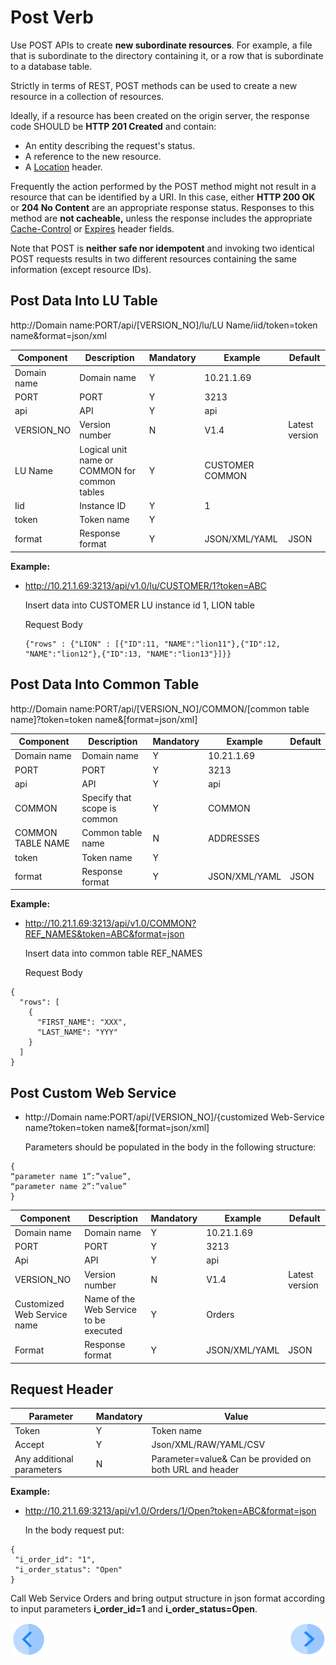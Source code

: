 # Post Verb

Use POST APIs to create **new subordinate resources**. For example, a file that is subordinate to the directory containing it, or a row  that is subordinate to a database table. 

Strictly in terms of REST, POST methods can be used to create a new resource in a collection of resources.

Ideally, if a resource has been created on the origin server, the response code SHOULD be **HTTP 201 Created** and contain:
- An entity describing the request's status.
- A reference to the new resource.
- A [Location](https://en.wikipedia.org/wiki/HTTP_location) header.

Frequently the action performed by the POST method might not result in a resource that can be identified by a URI. In this case, either **HTTP 200 OK** or **204 No Content** are an appropriate response status. Responses to this method are **not cacheable,** unless the response includes the appropriate [Cache-Control](https://en.wikipedia.org/wiki/Web_cache#Cache_control) or [Expires](https://www.w3.org/Protocols/rfc2616/rfc2616-sec14.html) header fields.

Note that POST is **neither safe nor idempotent** and invoking two identical POST requests results in two different resources containing the same information (except resource IDs).

## Post Data Into LU Table

http://Domain name:PORT/api/[VERSION_NO]/lu/LU Name/iid/token=token name&format=json/xml

| Component   | Description                                    | Mandatory | Example          | Default        |
| ----------- | ---------------------------------------------- | --------- | ---------------- | -------------- |
| Domain name | Domain name                                    | Y         | 10.21.1.69       |                |
| PORT        | PORT                                           | Y         | 3213             |                |
| api         | API                                            | Y         | api              |                |
| VERSION_NO  | Version number                                 | N         | V1.4             | Latest version |
| LU Name     | Logical unit name or COMMON for common  tables | Y         | CUSTOMER  COMMON |                |
| Iid         | Instance ID                                    | Y         | 1                |                |
| token       | Token name                                     | Y         |                  |                |
| format      | Response format                                | Y         | JSON/XML/YAML    | JSON           |

 

**Example:**

- http://10.21.1.69:3213/api/v1.0/lu/CUSTOMER/1?token=ABC

  Insert data into CUSTOMER LU instance id 1, LION table

  Request Body

  ```                     
  {"rows" : {"LION" : [{"ID":11, "NAME":"lion11"},{"ID":12, "NAME":"lion12"},{"ID":13, "NAME":"lion13"}]}}
  ```
 

##  Post Data Into Common Table

http://Domain name:PORT/api/[VERSION_NO]/COMMON/[common table name]?token=token name&[format=json/xml]

| **Component**     | **Description**              | **Mandatory** | **Example**   | **Default** |
| ----------------- | ---------------------------- | ------------- | ------------- | ----------- |
| Domain name       | Domain name                  | Y             | 10.21.1.69    |             |
| PORT              | PORT                         | Y             | 3213          |             |
| api               | API                          | Y             | api           |             |
| COMMON            | Specify that scope is common | Y             | COMMON        |             |
| COMMON TABLE NAME | Common table name            | N             | ADDRESSES     |             |
| token             | Token name                   | Y             |               |             |
| format            | Response format              | Y             | JSON/XML/YAML | JSON        |

**Example:**

- http://10.21.1.69:3213/api/v1.0/COMMON?REF_NAMES&token=ABC&format=json

  Insert data into common table REF_NAMES

  Request Body
```
{
  "rows": [
    {
      "FIRST_NAME": "XXX",
      "LAST_NAME": "YYY"
    }
  ]
}
```
##  Post Custom Web Service 

- http://Domain name:PORT/api/[VERSION_NO]/{customized Web-Service name?token=token name&[format=json/xml]

  Parameters should be populated in the body in the following structure:
```
{
“parameter name 1”:”value”,
“parameter name 2”:”value”
}
```
| **Component**               | **Description**                        | **Mandatory** | **Example**   | **Default**    |
| --------------------------- | -------------------------------------- | ------------- | ------------- | -------------- |
| Domain name                 | Domain name                            | Y             | 10.21.1.69    |                |
| PORT                        | PORT                                   | Y             | 3213          |                |
| Api                         | API                                    | Y             | api           |                |
| VERSION_NO                  | Version number                         | N             | V1.4          | Latest version |
| Customized Web Service name | Name of the Web Service to be executed | Y             | Orders        |                |
| Format                      | Response format                        | Y             | JSON/XML/YAML | JSON           |

##  Request Header

| **Parameter**              | **Mandatory** | **Value**                                                    |
| -------------------------- | ------------- | ------------------------------------------------------------ |
| Token                      | Y             | Token name                                                   |
| Accept                     | Y             | Json/XML/RAW/YAML/CSV                                        |
| Any additional  parameters | N             | Parameter=value&     Can be provided on both  URL and header |

**Example:**

- http://10.21.1.69:3213/api/v1.0/Orders/1/Open?token=ABC&format=json

  In the body request put:
```
{
 "i_order_id": "1",
 "i_order_status": "Open"
}
```
 Call Web Service Orders and bring output structure in json format according to input parameters **i_order_id=1** and **i_order_status=Open**.

[![Previous](/articles/images/Previous.png)](/articles/15_web_services/12_Supported_Verbs_Get.md)[<img align="right" width="60" height="54" src="/articles/images/Next.png">](/articles/15_web_services/14_Supported_Verbs_Put.md)


